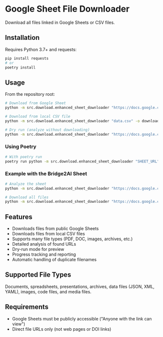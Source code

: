 # Google Sheet File Downloader

Download all files linked in Google Sheets or CSV files.

## Installation

Requires Python 3.7+ and requests:

```bash
pip install requests
# or
poetry install
```

## Usage

From the repository root:

```bash
# Download from Google Sheet
python -m src.download.enhanced_sheet_downloader "https://docs.google.com/spreadsheets/d/YOUR_SHEET_ID/edit" -o downloads

# Download from local CSV file
python -m src.download.enhanced_sheet_downloader "data.csv" -o downloads

# Dry run (analyze without downloading)
python -m src.download.enhanced_sheet_downloader "https://docs.google.com/spreadsheets/d/YOUR_SHEET_ID/edit" --dry-run
```

### Using Poetry

```bash
# With poetry run
poetry run python -m src.download.enhanced_sheet_downloader "SHEET_URL" -o downloads
```

### Example with the Bridge2AI Sheet

```bash
# Analyze the sheet
python -m src.download.enhanced_sheet_downloader "https://docs.google.com/spreadsheets/d/1pF_XlQ8zlei-QcxJ7yhkvi50qEI4jfOYly_-_18JjKE/edit?gid=0#gid=0" --dry-run

# Download all files
python -m src.download.enhanced_sheet_downloader "https://docs.google.com/spreadsheets/d/1pF_XlQ8zlei-QcxJ7yhkvi50qEI4jfOYly_-_18JjKE/edit?gid=0#gid=0" -o my_downloads
```

## Features

- Downloads files from public Google Sheets
- Downloads files from local CSV files
- Supports many file types (PDF, DOC, images, archives, etc.)
- Detailed analysis of found URLs
- Dry-run mode for preview
- Progress tracking and reporting
- Automatic handling of duplicate filenames

## Supported File Types

Documents, spreadsheets, presentations, archives, data files (JSON, XML, YAML), images, code files, and media files.

## Requirements

- Google Sheets must be publicly accessible ("Anyone with the link can view")
- Direct file URLs only (not web pages or DOI links)